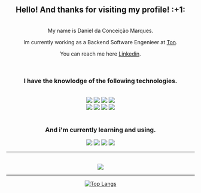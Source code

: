 
<div align="center">
 <h2>Hello! And thanks for visiting my profile! :+1: </h2>
 <br>
 My name is Daniel da Conceição Marques.
 <p>Im currently working as a Backend Software Engenieer at <a href="https://www.ton.com.br/">Ton</a>.</p>
 <p>You can reach me here <a href="https://www.linkedin.com/in/daniel-marque-dev/">Linkedin</a>.</p>
  <br>
 <h3>I have the knowlodge of the following technologies.</h3>
 <br>
<div>
  <img src="https://img.shields.io/badge/Amazon_AWS_lambda-%23232F3E?logo=amazon-aws&logoColor=white&style=flat-square"/>  
  <img src="https://img.shields.io/badge/Node.js-%2343853D?&logo=node.js&logoColor=white&style=flat-square"/>  
  <img src="https://img.shields.io/badge/Terraform-%23623CE4?logo=terraform&logoColor=white&style=flat-square"/>
  <img src="https://img.shields.io/badge/GitHub_Actions-%232088FF?&logo=github-actions&logoColor=white&style=flat-square"/>  
  <br>
  
  <img src="https://img.shields.io/badge/TypeScript-%23007ACC?&logo=typescript&logoColor=white&style=flat-square"/>
  <img src="https://img.shields.io/badge/GitHub-%23181717?&logo=github&logoColor=white&style=flat-square"/>
  <img src="https://img.shields.io/badge/Ubuntu-E95420?style=for-the-badge&logo=ubuntu&logoColor=white&style=flat-square">
  <img src="https://img.shields.io/badge/MySQL-00000F?style=for-the-badge&logo=mysql&logoColor=white&style=flat-square">
<div>
<br>
<div>
  <h3>And i'm currently learning and using.</h3> 
  
<div>
<div>
  <img src="https://img.shields.io/badge/Node.js-%2343853D?&logo=node.js&logoColor=white&style=flat-square"/>
  <img src="https://img.shields.io/badge/Jest-%23C21325?&logo=jest&logoColor=white&style=flat-square"/>
  <img src="https://img.shields.io/badge/Amazon_AWS-232F3E?style=for-the-badge&logo=amazon-aws&logoColor=white&style=flat-square">
  <img src="https://img.shields.io/badge/Terraform-%23623CE4?logo=terraform&logoColor=white&style=flat-square"/>
<div>


<hr>

<br/><img src = "https://github-readme-stats.vercel.app/api?username=DanielMarquesz&show_icons=true&theme=dark&line_height=27&hide_border=true">

<hr>

[![Top Langs](https://github-readme-stats.vercel.app/api/top-langs/?username=DanielMarquesz&hide_border=true&theme=dark&show_icons=true)](https://github.com/anuraghazra/github-readme-stats)
</div>
